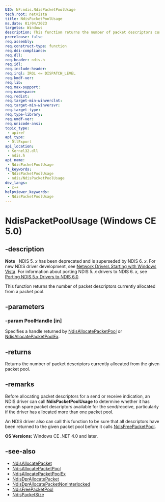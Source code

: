 ```yaml
---
UID: NF:ndis.NdisPacketPoolUsage
tech.root: netvista
title: NdisPacketPoolUsage
ms.date: 01/04/2023
targetos: Windows
description: This function returns the number of packet descriptors currently allocated from a packet pool.
prerelease: false
req.assembly: 
req.construct-type: function
req.ddi-compliance: 
req.dll: 
req.header: ndis.h
req.idl: 
req.include-header: 
req.irql: IRQL <= DISPATCH_LEVEL
req.kmdf-ver: 
req.lib: 
req.max-support: 
req.namespace: 
req.redist: 
req.target-min-winverclnt: 
req.target-min-winversvr: 
req.target-type: 
req.type-library: 
req.umdf-ver: 
req.unicode-ansi: 
topic_type:
 - apiref
api_type:
 - DllExport
api_location:
 - Kernel32.dll
 - ndis.h
api_name:
 - NdisPacketPoolUsage
f1_keywords:
 - NdisPacketPoolUsage
 - ndis/NdisPacketPoolUsage
dev_langs:
 - c++
helpviewer_keywords:
 - NdisPacketPoolUsage
---
```


# NdisPacketPoolUsage (Windows CE 5.0)

## -description

**Note**   NDIS 5. *x* has been deprecated and is superseded by NDIS 6. *x*. For new NDIS driver development, see [Network Drivers Starting with Windows Vista](../_netvista/index.md). For information about porting NDIS 5. *x* drivers to NDIS 6. *x*, see [Porting NDIS 5.x Drivers to NDIS 6.0](https://msdn.microsoft.com/library/Ff570059).

This function returns the number of packet descriptors currently allocated from a packet pool.

## -parameters

### -param PoolHandle [in]

Specifies a handle returned by [NdisAllocatePacketPool](/previous-versions/windows/embedded/aa447908(v=msdn.10)) or [NdisAllocatePacketPoolEx](nf-ndis-ndisallocatepacketpoolex.md).

## -returns

Returns the number of packet descriptors currently allocated from the given packet pool.

## -remarks

Before allocating packet descriptors for a send or receive indication, an NDIS driver can call **NdisPacketPoolUsage** to determine whether it has enough spare packet descriptors available for the send/receive, particularly if the driver has allocated more than one packet pool.

An NDIS driver also can call this function to be sure that all descriptors have been returned to the given packet pool before it calls [NdisFreePacketPool](nf-ndis-ndisfreepacketpool.md).

**OS Versions:** Windows CE .NET 4.0 and later.  

## -see-also

- [NdisAllocatePacket](/previous-versions/windows/hardware/network/ff550774(v=vs.85))
- [NdisAllocatePacketPool](/previous-versions/windows/embedded/aa447908(v=msdn.10))
- [NdisAllocatePacketPoolEx](nf-ndis-ndisallocatepacketpoolex.md)
- [NdisDprAllocatePacket](/previous-versions/windows/hardware/network/ff551932(v=vs.85))
- [NdisDprAllocatePacketNonInterlocked](/previous-versions/windows/hardware/network/ff551937(v=vs.85))
- [NdisFreePacketPool](nf-ndis-ndisfreepacketpool.md)
- [NdisPacketSize](/previous-versions/windows/embedded/aa448321(v=msdn.10))
